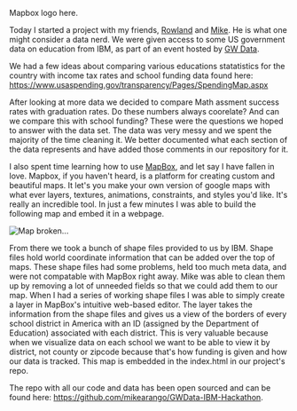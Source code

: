 Mapbox logo here.

Today I started a project with my friends, [Rowland](https://github.com/row2k) and [Mike](https://github.com/mikearango).  He is what one might consider a data nerd.  We were given access to some US government data on education from IBM, as part of an event hosted by [GW Data](https://www.facebook.com/GWDataScience/).

We had a few ideas about comparing various educations statatistics for the country with income tax rates and school funding data found here: https://www.usaspending.gov/transparency/Pages/SpendingMap.aspx

After looking at more data we decided to compare Math assment success rates with graduation rates.  Do these numbers always coorelate? And can we compare this with school funding?  These were the questions we hoped to answer with the data set.  The data was very messy and we spent the majority of the time cleaning it.  We better documented what each section of the data represents and have added those comments in our repository for it.

I also spent time learning how to use [MapBox](https://www.mapbox.com/), and let say I have fallen in love.  Mapbox, if you haven't heard, is a platform for creating custom and beautiful maps.  It let's you make your own version of google maps with what ever layers, textures, animations, constraints, and styles you'd like.  It's really an incredible tool.  In just a few minutes I was able to build the following map and embed it in a webpage. 

![Map broken...](http://i.imgur.com/rsmvZIC.png)

From there we took a bunch of shape files provided to us by IBM.  Shape files hold world coordinate information that can be added over the top of maps.  These shape files had some problems, held too much meta data, and were not compatable with MapBox right away.  Mike was able to clean them up by removing a lot of unneeded fields so that we could add them to our map. When I had a series of working shape files I was able to simply create a layer in MapBox's intuitive web-based editor.  The layer takes the information from the shape files and gives us a view of the borders of every school district in America with an ID (assigned by the Department of Education) associated with each district.  This is very valuable because when we visualize data on each school we want to be able to view it by district, not county or zipcode because that's how funding is given and how our data is tracked.  This map is embedded in the index.html in our project's repo.

The repo with all our code and data has been open sourced and can be found here: https://github.com/mikearango/GWData-IBM-Hackathon.
